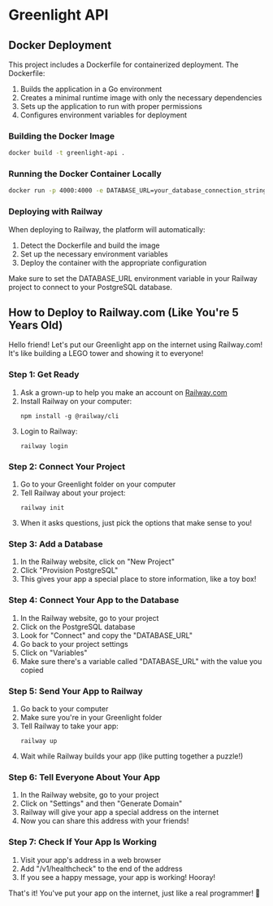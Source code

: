 # Greenlight API

## Docker Deployment

This project includes a Dockerfile for containerized deployment. The Dockerfile:

1. Builds the application in a Go environment
2. Creates a minimal runtime image with only the necessary dependencies
3. Sets up the application to run with proper permissions
4. Configures environment variables for deployment

### Building the Docker Image

```bash
docker build -t greenlight-api .
```

### Running the Docker Container Locally

```bash
docker run -p 4000:4000 -e DATABASE_URL=your_database_connection_string greenlight-api
```

### Deploying with Railway

When deploying to Railway, the platform will automatically:
1. Detect the Dockerfile and build the image
2. Set up the necessary environment variables
3. Deploy the container with the appropriate configuration

Make sure to set the DATABASE_URL environment variable in your Railway project to connect to your PostgreSQL database.

## How to Deploy to Railway.com (Like You're 5 Years Old)

Hello friend! Let's put our Greenlight app on the internet using Railway.com! It's like building a LEGO tower and showing it to everyone!

### Step 1: Get Ready
1. Ask a grown-up to help you make an account on [Railway.com](https://railway.com)
2. Install Railway on your computer:
   ```
   npm install -g @railway/cli
   ```
3. Login to Railway:
   ```
   railway login
   ```

### Step 2: Connect Your Project
1. Go to your Greenlight folder on your computer
2. Tell Railway about your project:
   ```
   railway init
   ```
3. When it asks questions, just pick the options that make sense to you!

### Step 3: Add a Database
1. In the Railway website, click on "New Project"
2. Click "Provision PostgreSQL"
3. This gives your app a special place to store information, like a toy box!

### Step 4: Connect Your App to the Database
1. In the Railway website, go to your project
2. Click on the PostgreSQL database
3. Look for "Connect" and copy the "DATABASE_URL"
4. Go back to your project settings
5. Click on "Variables"
6. Make sure there's a variable called "DATABASE_URL" with the value you copied

### Step 5: Send Your App to Railway
1. Go back to your computer
2. Make sure you're in your Greenlight folder
3. Tell Railway to take your app:
   ```
   railway up
   ```
4. Wait while Railway builds your app (like putting together a puzzle!)

### Step 6: Tell Everyone About Your App
1. In the Railway website, go to your project
2. Click on "Settings" and then "Generate Domain"
3. Railway will give your app a special address on the internet
4. Now you can share this address with your friends!

### Step 7: Check If Your App Is Working
1. Visit your app's address in a web browser
2. Add "/v1/healthcheck" to the end of the address
3. If you see a happy message, your app is working! Hooray!

That's it! You've put your app on the internet, just like a real programmer! 🎉
